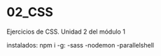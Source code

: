 # 02_CSS

Ejercicios de CSS. Unidad 2 del módulo 1

instalados:
    npm i -g:
        -sass
        -nodemon
        -parallelshell
